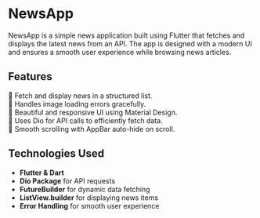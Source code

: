 ﻿# NewsApp

NewsApp is a simple news application built using Flutter that fetches and displays the latest news from an API. The app is designed with a modern UI and ensures a smooth user experience while browsing news articles.

## Features

🔹 Fetch and display news in a structured list.  
🔹 Handles image loading errors gracefully.  
🔹 Beautiful and responsive UI using Material Design.  
🔹 Uses Dio for API calls to efficiently fetch data.  
🔹 Smooth scrolling with AppBar auto-hide on scroll.  

## Technologies Used

- **Flutter & Dart**  
- **Dio Package** for API requests  
- **FutureBuilder** for dynamic data fetching  
- **ListView.builder** for displaying news items  
- **Error Handling** for smooth user experience  

